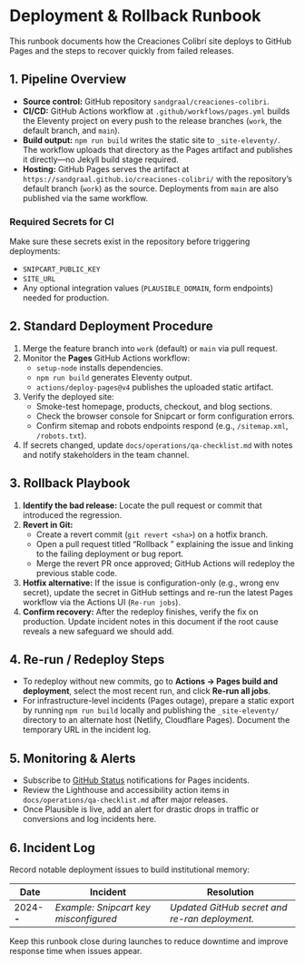 # Deployment & Rollback Runbook

This runbook documents how the Creaciones Colibrí site deploys to GitHub Pages and the steps to recover quickly from failed releases.

## 1. Pipeline Overview
- **Source control:** GitHub repository `sandgraal/creaciones-colibri`.
- **CI/CD:** GitHub Actions workflow at `.github/workflows/pages.yml` builds the Eleventy project on every push to the release branches (`work`, the default branch, and `main`).
- **Build output:** `npm run build` writes the static site to `_site-eleventy/`. The workflow uploads that directory as the Pages artifact and publishes it directly—no Jekyll build stage required.
- **Hosting:** GitHub Pages serves the artifact at `https://sandgraal.github.io/creaciones-colibri/` with the repository’s default branch (`work`) as the source. Deployments from `main` are also published via the same workflow.

### Required Secrets for CI
Make sure these secrets exist in the repository before triggering deployments:
- `SNIPCART_PUBLIC_KEY`
- `SITE_URL`
- Any optional integration values (`PLAUSIBLE_DOMAIN`, form endpoints) needed for production.

## 2. Standard Deployment Procedure
1. Merge the feature branch into `work` (default) or `main` via pull request.
2. Monitor the **Pages** GitHub Actions workflow:
   - `setup-node` installs dependencies.
   - `npm run build` generates Eleventy output.
   - `actions/deploy-pages@v4` publishes the uploaded static artifact.
3. Verify the deployed site:
   - Smoke-test homepage, products, checkout, and blog sections.
   - Check the browser console for Snipcart or form configuration errors.
   - Confirm sitemap and robots endpoints respond (e.g., `/sitemap.xml`, `/robots.txt`).
4. If secrets changed, update `docs/operations/qa-checklist.md` with notes and notify stakeholders in the team channel.

## 3. Rollback Playbook
1. **Identify the bad release:** Locate the pull request or commit that introduced the regression.
2. **Revert in Git:**
   - Create a revert commit (`git revert <sha>`) on a hotfix branch.
   - Open a pull request titled “Rollback <feature>” explaining the issue and linking to the failing deployment or bug report.
   - Merge the revert PR once approved; GitHub Actions will redeploy the previous stable code.
3. **Hotfix alternative:** If the issue is configuration-only (e.g., wrong env secret), update the secret in GitHub settings and re-run the latest Pages workflow via the Actions UI (`Re-run jobs`).
4. **Confirm recovery:** After the redeploy finishes, verify the fix on production. Update incident notes in this document if the root cause reveals a new safeguard we should add.

## 4. Re-run / Redeploy Steps
- To redeploy without new commits, go to **Actions → Pages build and deployment**, select the most recent run, and click **Re-run all jobs**.
- For infrastructure-level incidents (Pages outage), prepare a static export by running `npm run build` locally and publishing the `_site-eleventy/` directory to an alternate host (Netlify, Cloudflare Pages). Document the temporary URL in the incident log.

## 5. Monitoring & Alerts
- Subscribe to [GitHub Status](https://www.githubstatus.com/) notifications for Pages incidents.
- Review the Lighthouse and accessibility action items in `docs/operations/qa-checklist.md` after major releases.
- Once Plausible is live, add an alert for drastic drops in traffic or conversions and log incidents here.

## 6. Incident Log
Record notable deployment issues to build institutional memory:

| Date | Incident | Resolution |
| ---- | -------- | ---------- |
| 2024-__-__ | _Example: Snipcart key misconfigured_ | _Updated GitHub secret and re-ran deployment._ |

Keep this runbook close during launches to reduce downtime and improve response time when issues appear.
